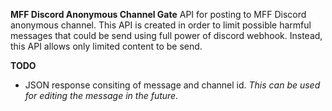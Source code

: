 **MFF Discord Anonymous Channel Gate**
API for posting to MFF Discord anonymous channel.
This API is created in order to limit possible harmful messages that could be send
using full power of discord webhook. Instead, this API allows only limited content to be send.

**TODO**
- JSON response consiting of message and channel id. *This can be used for editing the message in the future.*